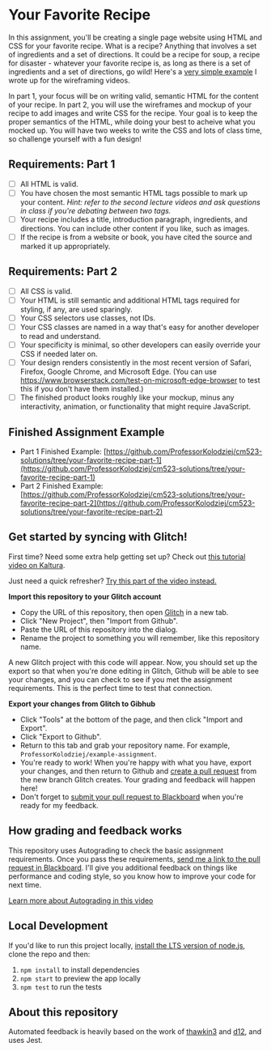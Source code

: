# Your Favorite Recipe

In this assignment, you'll be creating a single page website using HTML and CSS for your favorite recipe. 
What is a recipe? Anything that involves a set of ingredients and a set of directions. It could be a recipe 
for soup, a recipe for disaster - whatever your favorite recipe is, as long as there is a set of ingredients 
and a set of directions, go wild! Here's a [very simple example](https://docs.google.com/document/d/10uYBUDpqmjEQomhREas3zqlwPIL7pT1q_1ca-_C4twc/edit?usp=sharing) I wrote up for the wireframing videos.

In part 1, your focus will be on writing valid, semantic HTML for the content of your recipe. In part 2, you 
will use the wireframes and mockup of your recipe to add images and write CSS for the recipe. Your goal is 
to keep the proper semantics of the HTML, while doing your best to acheive what you mocked up. You will have 
two weeks to write the CSS and lots of class time, so challenge yourself with a fun design!

## Requirements: Part 1

- [ ] All HTML is valid.
- [ ] You have chosen the most semantic HTML tags possible to mark up your content. *Hint: refer to the second lecture videos and ask questions in class if you're debating between two tags.*
- [ ] Your recipe includes a title, introduction paragraph, ingredients, and directions. You can include other content if you like, such as images.
- [ ] If the recipe is from a website or book, you have cited the source and marked it up appropriately.

## Requirements: Part 2

- [ ] All CSS is valid.
- [ ] Your HTML is still semantic and additional HTML tags required for styling, if any, are used sparingly.
- [ ] Your CSS selectors use classes, not IDs.
- [ ] Your CSS classes are named in a way that's easy for another developer to read and understand.
- [ ] Your specificity is minimal, so other developers can easily override your CSS if needed later on.
- [ ] Your design renders consistently in the most recent version of Safari, Firefox, Google Chrome, and Microsoft Edge. (You can use https://www.browserstack.com/test-on-microsoft-edge-browser to test this if you don't have them installed.)
- [ ] The finished product looks roughly like your mockup, minus any interactivity, animation, or functionality that might require JavaScript.

## Finished Assignment Example

- Part 1 Finished Example: [https://github.com/ProfessorKolodziej/cm523-solutions/tree/your-favorite-recipe-part-1](https://github.com/ProfessorKolodziej/cm523-solutions/tree/your-favorite-recipe-part-1)
- Part 2 Finished Example: [https://github.com/ProfessorKolodziej/cm523-solutions/tree/your-favorite-recipe-part-2](https://github.com/ProfessorKolodziej/cm523-solutions/tree/your-favorite-recipe-part-2)

## Get started by syncing with Glitch!

First time? Need some extra help getting set up? Check out [this tutorial video on Kaltura](https://mymedia.bu.edu/media/Put+it+All+TogetherA+Blackboard%2C+Github%2C+Glitch/1_66r1kz2n).

Just need a quick refresher? [Try this part of the video instead.](https://mymedia.bu.edu/media/Put+it+All+TogetherA+Blackboard%2C+Github%2C+Glitch/1_66r1kz2n?st=783)

**Import this repository to your Glitch account**
- Copy the URL of this repository, then open [Glitch](https://glitch.com/) in a new tab.
- Click "New Project", then "Import from Github".
- Paste the URL of this repository into the dialog.
- Rename the project to something you will remember, like this repository name.

A new Glitch project with this code will appear. Now, you should set up the export so that when you're done editing in Glitch, Github will be able to see your changes, and you can check to see if you met the assignment requirements. This is the perfect time to test that connection.

**Export your changes from Glitch to Gibhub**
- Click "Tools" at the bottom of the page, and then click "Import and Export".
- Click "Export to Github".
- Return to this tab and grab your repository name. For example, `ProfessorKolodziej/example-assignment`.
- You're ready to work! When you're happy with what you have, export your changes, and then return to Github and [create a pull request](https://mymedia.bu.edu/media/Put+it+All+TogetherA+Blackboard%2C+Github%2C+Glitch/1_66r1kz2n?st=640) from the new branch Glitch creates. Your grading and feedback will happen here!
- Don't forget to [submit your pull request to Blackboard](https://mymedia.bu.edu/media/Put+it+All+TogetherA+Blackboard%2C+Github%2C+Glitch/1_66r1kz2n?st=825) when you're ready for my feedback.

## How grading and feedback works

This repository uses Autograding to check the basic assignment requirements. Once you pass these requirements, [send me a link to the pull request in Blackboard](https://mymedia.bu.edu/media/Put+it+All+TogetherA+Blackboard%2C+Github%2C+Glitch/1_66r1kz2n?st=825). I'll give you additional feedback on things like performance and coding style, so you know how to improve your code for next time.

[Learn more about Autograding in this video](https://mymedia.bu.edu/media/Put+it+All+TogetherA+Blackboard%2C+Github%2C+Glitch/1_66r1kz2n?st=676)

## Local Development

If you'd like to run this project locally, [install the LTS version of node.js](https://www.npmjs.com/get-npm), clone the repo and then:

1. `npm install` to install dependencies
2. `npm start` to preview the app locally
3. `npm test` to run the tests

## About this repository

Automated feedback is heavily based on the work of [thawkin3](https://github.com/thawkin3/dom-testing-demo) and [d12](https://github.com/education/autograding-example-node), and uses Jest.
